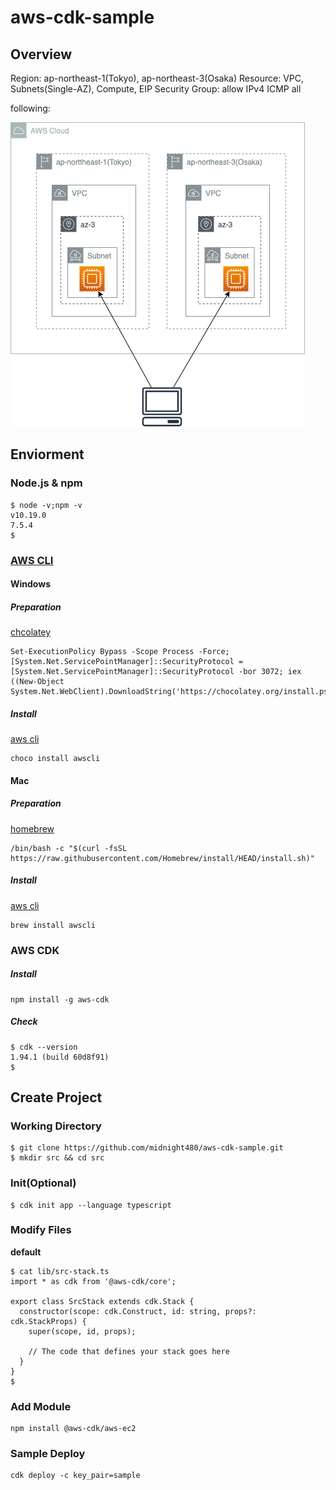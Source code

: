 # aws-cdk-sample

## Overview

Region: ap-northeast-1(Tokyo), ap-northeast-3(Osaka)
Resource: VPC, Subnets(Single-AZ), Compute, EIP
Security Group: allow IPv4 ICMP all

following:

![AWS-Env](./images/sampleImage.png) 

## Enviorment

### Node.js & npm

```
$ node -v;npm -v                
v10.19.0
7.5.4
$ 
```

### [AWS CLI](https://aws.amazon.com/jp/cli/)

#### Windows

##### Preparation

[chcolatey](https://chocolatey.org/)
```
Set-ExecutionPolicy Bypass -Scope Process -Force; [System.Net.ServicePointManager]::SecurityProtocol = [System.Net.ServicePointManager]::SecurityProtocol -bor 3072; iex ((New-Object System.Net.WebClient).DownloadString('https://chocolatey.org/install.ps1'))
```

##### Install

[aws cli](https://chocolatey.org/packages/awscli)
```
choco install awscli
```

#### Mac

##### Preparation

[homebrew](https://brew.sh/index_ja)
```
/bin/bash -c "$(curl -fsSL https://raw.githubusercontent.com/Homebrew/install/HEAD/install.sh)"
```

##### Install

[aws cli](https://formulae.brew.sh/formula/awscli)
```
brew install awscli
```

### AWS CDK

##### Install 

```
npm install -g aws-cdk
```

##### Check

```
$ cdk --version
1.94.1 (build 60d8f91)
$ 
```

## Create Project

### Working Directory

```
$ git clone https://github.com/midnight480/aws-cdk-sample.git
$ mkdir src && cd src
```

### Init(Optional)

```
$ cdk init app --language typescript
```
### Modify Files

**default**

```
$ cat lib/src-stack.ts
import * as cdk from '@aws-cdk/core';

export class SrcStack extends cdk.Stack {
  constructor(scope: cdk.Construct, id: string, props?: cdk.StackProps) {
    super(scope, id, props);

    // The code that defines your stack goes here
  }
}
$
```
### Add Module

```
npm install @aws-cdk/aws-ec2
```

### Sample Deploy

```
cdk deploy -c key_pair=sample
```
